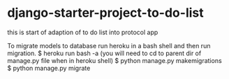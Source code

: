 # django-starter-project-to-do-list
this is start of adaption of to do list into protocol app

To migrate models to database run heroku in a bash shell and then run migration.
$ heroku run bash -a <heroku app name>
(you will need to cd to parent dir of manage.py file when in heroku shell)
$ python manage.py makemigrations
$ python manage.py migrate

